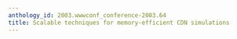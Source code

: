 ```yaml
---
anthology_id: 2003.wwwconf_conference-2003.64
title: Scalable techniques for memory-efficient CDN simulations
---
```

